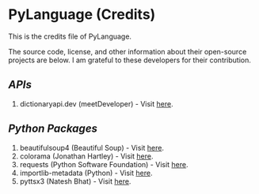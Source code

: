 # PyLanguage (Credits)

This is the credits file of PyLanguage.

The source code, license, and other information about their open-source projects are below. I am grateful to these developers for their contribution.

## <i>APIs</i>

1. dictionaryapi.dev (meetDeveloper) - Visit [here](https://github.com/meetDeveloper/freeDictionaryAPI).

## <i>Python Packages</i>

1. beautifulsoup4 (Beautiful Soup) - Visit [here](https://www.crummy.com/software/BeautifulSoup).
2. colorama (Jonathan Hartley) - Visit [here](https://github.com/tartley/colorama).
3. requests (Python Software Foundation) - Visit [here](https://github.com/psf/requests).
4. importlib-metadata (Python) - Visit [here](https://github.com/python/importlib_metadata).
5. pyttsx3 (Natesh Bhat) - Visit [here](https://github.com/nateshmbhat/pyttsx3).